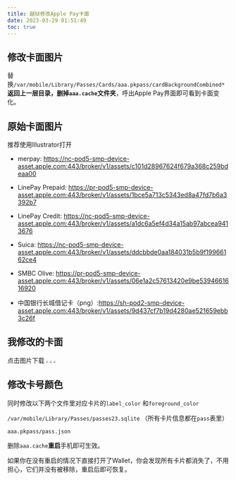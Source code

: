 ```yaml
---
title: 越狱修改Apple Pay卡面
date: 2023-03-29 01:51:49
toc: true
---
```


## 修改卡面图片

替换`/var/mobile/Library/Passes/Cards/aaa.pkpass/cardBackgroundCombined*`**返回上一层目录，删掉`aaa.cache`文件夹**，呼出Apple Pay界面即可看到卡面变化。

<!--more-->

## 原始卡面图片

推荐使用Illustrator打开

* merpay: https://nc-pod5-smp-device-asset.apple.com:443/broker/v1/assets/c101d28967624f679a368c259bdeaa00

* LinePay Prepaid: https://pr-pod5-smp-device-asset.apple.com:443/broker/v1/assets/1bce5a713c5343ed8a47fd7b6a3392b7

* LinePay Credit: https://nc-pod5-smp-device-asset.apple.com:443/broker/v1/assets/a1dc6a5ef4d34a15ab97abcea9413676
* Suica: https://nc-pod5-smp-device-asset.apple.com:443/broker/v1/assets/ddcbbde0aa184031b5b9f19966162ce4
* SMBC Olive: https://pr-pod5-smp-device-asset.apple.com:443/broker/v1/assets/06e1a2c57613420e9be5394661616920
* 中国银行长城借记卡（png）:https://sh-pod2-smp-device-asset.apple.com:443/broker/v1/assets/9d437cf7b19d4280ae521659ebb3c26f 

## 我修改的卡面
点击图片下载
[<img src="LinePay_Credit.png" style="zoom:28%;" />](LinePay_Credit.pdf)			[<img src="LinePay_Prepaid.png" style="zoom:28%;" />](LinePay_Prepaid.pdf)			[<img src="SMBC_Olive.png" style="zoom:28%;" />](SMBC_Olive.pdf)



## 修改卡号颜色

同时修改以下两个文件里对应卡片的`label_color` 和`foreground_color`

`/var/mobile/Library/Passes/passes23.sqlite` （所有卡片信息都在`pass`表里）

`aaa.pkpass/pass.json`

删除`aaa.cache`**重启**手机即可生效。

如果你在没有重启的情况下直接打开了Wallet，你会发现所有卡片都消失了，不用担心，它们并没有被移除，重启后即可恢复。
